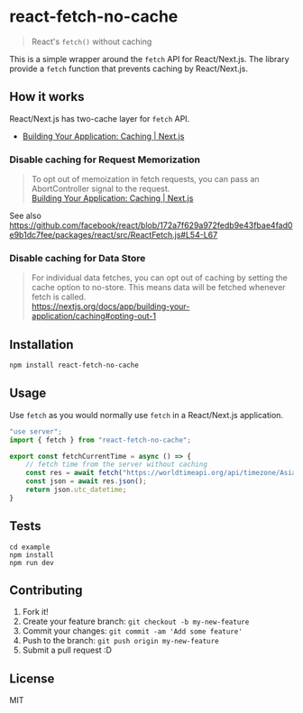 # react-fetch-no-cache

> React's `fetch()` without caching

This is a simple wrapper around the `fetch` API for React/Next.js.
The library provide a `fetch` function that prevents caching by React/Next.js.

## How it works

React/Next.js has two-cache layer for `fetch` API.

- [Building Your Application: Caching | Next.js](https://nextjs.org/docs/app/building-your-application/caching)

### Disable caching for Request Memorization

> To opt out of memoization in fetch requests, you can pass an AbortController signal to the request.  
> [Building Your Application: Caching | Next.js](https://nextjs.org/docs/app/building-your-application/caching)

See also <https://github.com/facebook/react/blob/172a7f629a972fedb9e43fbae4fad0e9b1dc7fee/packages/react/src/ReactFetch.js#L54-L67>

### Disable caching for Data Store

> For individual data fetches, you can opt out of caching by setting the cache option to no-store. This means data will be fetched whenever fetch is called.  
> https://nextjs.org/docs/app/building-your-application/caching#opting-out-1 

## Installation

```sh
npm install react-fetch-no-cache
```

## Usage

Use `fetch` as you would normally use `fetch` in a React/Next.js application.

```ts
"use server";
import { fetch } from "react-fetch-no-cache";

export const fetchCurrentTime = async () => {
    // fetch time from the server without caching
    const res = await fetch("https://worldtimeapi.org/api/timezone/Asia/Tokyo");
    const json = await res.json();
    return json.utc_datetime;
}
```

## Tests

```shell
cd example
npm install
npm run dev
```

## Contributing

1. Fork it!
2. Create your feature branch: `git checkout -b my-new-feature`
3. Commit your changes: `git commit -am 'Add some feature'`
4. Push to the branch: `git push origin my-new-feature`
5. Submit a pull request :D

## License

MIT
